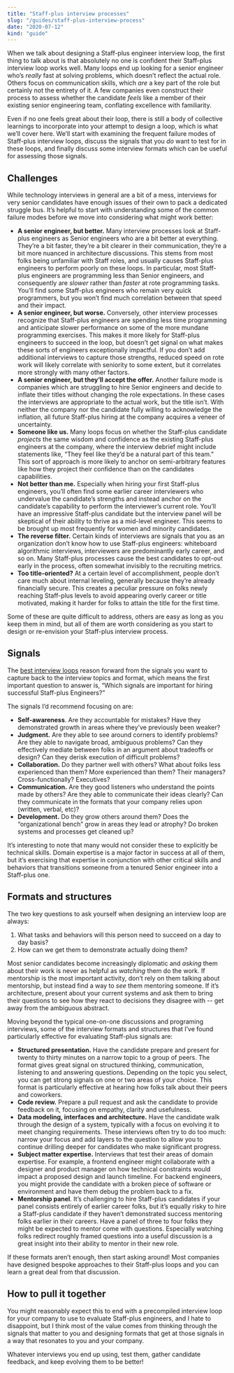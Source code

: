 ```yaml
---
title: "Staff-plus interview processes"
slug: "/guides/staff-plus-interview-process"
date: "2020-07-12"
kind: "guide"
---
```



When we talk about designing a Staff-plus engineer interview loop, the first thing to talk about is that absolutely no one is confident their Staff-plus interview loop works well. Many loops end up looking for a senior engineer who’s _really_ fast at solving problems, which doesn’t reflect the actual role. Others focus on communication skills, which _are_ a key part of the role but certainly not the entirety of it. A few companies even construct their process to assess whether the candidate _feels_ like a member of their existing senior engineering team, conflating excellence with familiarity.

Even if no one feels great about their loop, there is still a body of collective learnings to incorporate into your attempt to design a loop, which is what we’ll cover here. We’ll start with examining the frequent failure modes of Staff-plus interview loops, discuss the signals that you _do_ want to test for in these loops, and finally discuss some interview formats which can be useful for assessing those signals.

## Challenges

While technology interviews in general are a bit of a mess, interviews for very senior candidates have enough issues of their own to pack a dedicated struggle bus. It’s helpful to start with understanding some of the common failure modes before we move into considering what might work better:



*   **A senior engineer, but better.** Many interview processes look at Staff-plus engineers as Senior engineers who are a bit better at everything. They’re a bit faster, they’re a bit clearer in their communication, they’re a bit more nuanced in architecture discussions. This stems from most folks being unfamiliar with Staff roles, and usually causes Staff-plus engineers to perform poorly on these loops. In particular, most Staff-plus engineers are programming less than Senior engineers, and consequently are _slower_ rather than _faster_ at rote programming tasks. You’ll find some Staff-plus engineers who remain very quick programmers, but you won’t find much correlation between that speed and their impact.
*   **A senior engineer, but worse.** Conversely, other interview processes recognize that Staff-plus engineers are spending less time programming and anticipate slower performance on some of the more mundane programming exercises. This makes it more likely for Staff-plus engineers to succeed in the loop, but doesn’t get signal on what makes these sorts of engineers exceptionally impactful. If you don’t add additional interviews to capture those strengths, reduced speed on rote work will likely correlate with seniority to some extent, but it correlates more strongly with many other factors.
*   **A senior engineer, but they’ll accept the offer.** Another failure mode is companies which are struggling to hire Senior engineers and decide to inflate their titles without changing the role expectations. In these cases the interviews are appropriate to the actual work, but the title isn’t. With neither the company nor the candidate fully willing to acknowledge the inflation, all future Staff-plus hiring at the company acquires a veneer of uncertainty.
*   **Someone like us.** Many loops focus on whether the Staff-plus candidate _projects_ the same wisdom and confidence as the existing Staff-plus engineers at the company, where the interview debrief might include statements like, “They feel like they’d be a natural part of this team.” This sort of approach is more likely to anchor on semi-arbitrary features like how they project their confidence than on the candidates capabilities.
*   **Not better than me.** Especially when hiring your first Staff-plus engineers, you’ll often find some earlier career interviewers who undervalue the candidate’s strengths and instead anchor on the candidate’s capability to perform the interviewer’s current role. You’ll have an impressive Staff-plus candidate but the interview panel will be skeptical of their ability to thrive as a mid-level engineer. This seems to be brought up most frequently for women and minority candidates.
*   **The reverse filter.** Certain kinds of interviews are signals that you as an organization don’t know how to use Staff-plus engineers: whiteboard algorithmic interviews, interviewers are predominantly early career, and so on. Many Staff-plus processes cause the best candidates to opt-out early in the process, often somewhat invisibly to the recruiting metrics.
*   **Too title-oriented?** At a certain level of accomplishment, people don’t care much about internal leveling, generally because they’re already financially secure. This creates a peculiar pressure on folks newly reaching Staff-plus levels to avoid appearing overly career or title motivated, making it harder for folks to attain the title for the first time.

Some of these are quite difficult to address, others are easy as long as you keep them in mind, but all of them are worth considering as you start to design or re-envision your Staff-plus interview process.

## Signals

The [best interview loops](https://lethain.com/designing-interview-loops/) reason forward from the signals you want to capture back to the interview topics and format, which means the first important question to answer is, “Which signals are important for hiring successful Staff-plus Engineers?”

The signals I’d recommend focusing on are:



*   **Self-awareness**. Are they accountable for mistakes? Have they demonstrated growth in areas where they’ve previously been weaker?
*   **Judgment.** Are they able to see around corners to identify problems? Are they able to navigate broad, ambiguous problems? Can they effectively mediate between folks in an argument about tradeoffs or design? Can they derisk execution of difficult problems?
*   **Collaboration.** Do they partner well with others? What about folks less experienced than them? More experienced than them? Their managers? Cross-functionally? Executives?
*   **Communication.** Are they good listeners who understand the points made by others? Are they able to communicate their ideas clearly? Can they communicate in the formats that your company relies upon (written, verbal, etc)?
*   **Development.** Do they grow others around them? Does the “organizational bench” grow in areas they lead or atrophy? Do broken systems and processes get cleaned up?

It’s interesting to note that many would not consider these to explicitly be technical skills. Domain expertise is a major factor in success at all of them, but it’s exercising that expertise in conjunction with other critical skills and behaviors that transitions someone from a tenured Senior engineer into a Staff-plus one.

## Formats and structures

The two key questions to ask yourself when designing an interview loop are always:



1. What tasks and behaviors will this person need to succeed on a day to day basis?
2. How can we get them to demonstrate actually doing them?

Most senior candidates become increasingly diplomatic and _asking_ them about their work is never as helpful as _watching_ them do the work. If mentorship is the most important activity, don’t rely on them talking about mentorship, but instead find a way to _see_ them mentoring someone. If it’s architecture, present about your current systems and ask them to bring their questions to see how they react to decisions they disagree with -- get away from the ambiguous abstract.

Moving beyond the typical one-on-one discussions and programing interviews, some of the interview formats and structures that I’ve found particularly effective for evaluating Staff-plus signals are:



*   **Structured presentation.** Have the candidate prepare and present for twenty to thirty minutes on a narrow topic to a group of peers. The format gives great signal on structured thinking, communication, listening to and answering questions. Depending on the topic you select, you can get strong signals on one or two areas of your choice. This format is particularly effective at hearing how folks talk about their peers and coworkers.
*   **Code review.** Prepare a pull request and ask the candidate to provide feedback on it, focusing on empathy, clarity and usefulness.
*   **Data modeling, interfaces and architecture.** Have the candidate walk through the design of a system, typically with a focus on evolving it to meet changing requirements. These interviews often try to do too much: narrow your focus and add layers to the question to allow you to continue drilling deeper for candidates who make significant progress.
*   **Subject matter expertise.** Interviews that test their areas of domain expertise. For example, a frontend engineer might collaborate with a designer and product manager on how technical constraints would impact a proposed design and launch timeline. For backend engineers, you might provide the candidate with a broken piece of software or environment and have them debug the problem back to a fix.
*   **Mentorship panel**. It’s challenging to hire Staff-plus candidates if your panel consists entirely of earlier career folks, but it’s equally risky to hire a Staff-plus candidate if they haven’t demonstrated success mentoring folks earlier in their careers. Have a panel of three to four folks they might be expected to mentor come with questions. Especially watching folks redirect roughly framed questions into a useful discussion is a great insight into their ability to mentor in their new role.

If these formats aren’t enough, then start asking around! Most companies have designed bespoke approaches to their Staff-plus loops and you can learn a great deal from that discussion.

## How to pull it together

You might reasonably expect this to end with a precompiled interview loop for your company to use to evaluate Staff-plus engineers, and I hate to disappoint, but I think most of the value comes from thinking through the signals that matter to you and designing formats that get at those signals in a way that resonates to you and your company.

Whatever interviews you end up using, test them, gather candidate feedback, and keep evolving them to be better!
